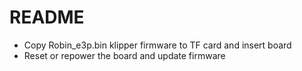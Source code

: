# README
- Copy Robin_e3p.bin klipper firmware to TF card and insert board
- Reset or repower the board and update firmware